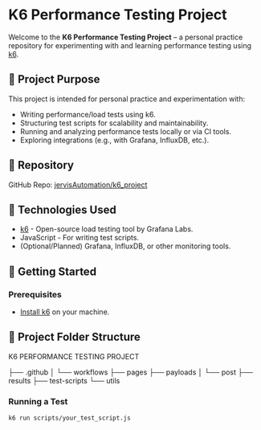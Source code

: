# K6 Performance Testing Project

Welcome to the **K6 Performance Testing Project** – a personal practice repository for experimenting with and learning performance testing using [k6](https://k6.io/).

## 📌 Project Purpose

This project is intended for personal practice and experimentation with:

- Writing performance/load tests using k6.
- Structuring test scripts for scalability and maintainability.
- Running and analyzing performance tests locally or via CI tools.
- Exploring integrations (e.g., with Grafana, InfluxDB, etc.).

## 📁 Repository

GitHub Repo: [jervisAutomation/k6_project](https://github.com/jervisAutomation/k6_project)

## 🧰 Technologies Used

- [k6](https://k6.io/) - Open-source load testing tool by Grafana Labs.
- JavaScript - For writing test scripts.
- (Optional/Planned) Grafana, InfluxDB, or other monitoring tools.

## 🚀 Getting Started

### Prerequisites

- [Install k6](https://k6.io/docs/getting-started/installation/) on your machine.


## 📁 Project Folder Structure

K6 PERFORMANCE TESTING PROJECT

├── .github
│ └── workflows
├── pages
├── payloads
│ └── post
├── results
├── test-scripts
└── utils


### Running a Test

```bash
k6 run scripts/your_test_script.js